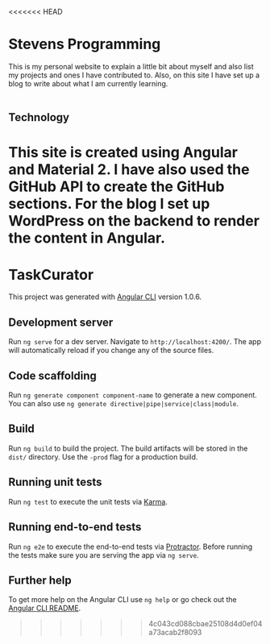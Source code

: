 <<<<<<< HEAD
# Stevens Programming <br>
This is my personal website to explain a little bit about myself and also list my projects and ones I have contributed to. Also, on this site I have set up a blog to write about what I am currently learning. <br><br>

## Technology <br>
This site is created using Angular and Material 2. I have also used the GitHub API to create the GitHub sections. For the blog I set up WordPress on the backend to render the content in Angular.
=======
# TaskCurator

This project was generated with [Angular CLI](https://github.com/angular/angular-cli) version 1.0.6.

## Development server

Run `ng serve` for a dev server. Navigate to `http://localhost:4200/`. The app will automatically reload if you change any of the source files.

## Code scaffolding

Run `ng generate component component-name` to generate a new component. You can also use `ng generate directive|pipe|service|class|module`.

## Build

Run `ng build` to build the project. The build artifacts will be stored in the `dist/` directory. Use the `-prod` flag for a production build.

## Running unit tests

Run `ng test` to execute the unit tests via [Karma](https://karma-runner.github.io).

## Running end-to-end tests

Run `ng e2e` to execute the end-to-end tests via [Protractor](http://www.protractortest.org/).
Before running the tests make sure you are serving the app via `ng serve`.

## Further help

To get more help on the Angular CLI use `ng help` or go check out the [Angular CLI README](https://github.com/angular/angular-cli/blob/master/README.md).
>>>>>>> 4c043cd088cbae25108d4d0ef04a73acab2f8093
